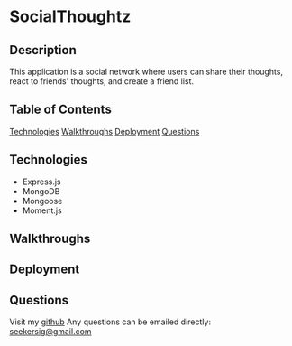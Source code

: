 # SocialThoughtz

## Description
This application is a social network where users can share their thoughts, react to friends' thoughts, and create a friend list. 

## Table of Contents
[Technologies](#technologies)
[Walkthroughs](#walkthroughs)
[Deployment](#deployment)
[Questions](#questions)

## Technologies
* Express.js
* MongoDB
* Mongoose
* Moment.js

## Walkthroughs

## Deployment

## Questions

Visit my [github](https://github.com/sidoniag)
Any questions can be emailed directly: <seekersig@gmail.com>